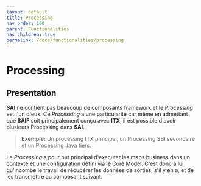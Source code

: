 ```yaml
---
layout: default
title: Processing
nav_order: 100
parent: Functionalities
has_children: true
permalink: /docs/functionalities/processing
---
```


# Processing

## Presentation

**SAI** ne contient pas beaucoup de composants framework et le _Processing_ est l'un d'eux.
Ce _Processing_ a une particularité car même en admettant que **SAIF** soit principalement conçu avec **ITX**, il est possible d'avoir plusieurs Processing dans **SAI**.
>**Exemple:** Un processing ITX principal, un Processing SBI secondaire et un Processing Java tiers.

Le _Processing_ a pour but principal d'executer les maps business dans un contexte et une configuration défini via le Core Model.
C'est donc à lui qu'incombe le travail de récupérer les données de sorties, s'il y en a, et de les transmettre au composant suivant.
